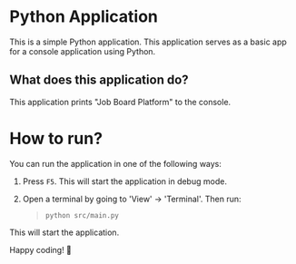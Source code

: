 Python Application
======================
This is a simple Python application. This application serves as a basic app for a console application using Python.

What does this application do?
-------------------------------
This application prints "Job Board Platform" to the console.

# How to run?
You can run the application in one of the following ways:

1. Press `F5`. This will start the application in debug mode.

2. Open a terminal by going to 'View' -> 'Terminal'. Then run:
    > `python src/main.py`

This will start the application.

Happy coding! 🙂